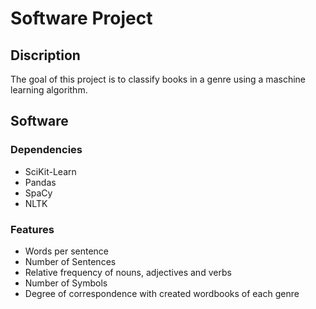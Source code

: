 # Software Project 

## Discription

The goal of this project is to classify books in a genre using a maschine learning algorithm.

## Software

### Dependencies

* SciKit-Learn
* Pandas
* SpaCy
* NLTK

### Features

* Words per sentence
* Number of Sentences
* Relative frequency of nouns, adjectives and verbs
* Number of Symbols
* Degree of correspondence with created wordbooks of each genre